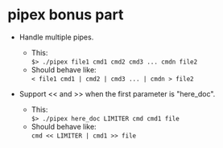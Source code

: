 # pipex bonus part

- Handle multiple pipes.
  - This:<br>
  ```$> ./pipex file1 cmd1 cmd2 cmd3 ... cmdn file2```
  - Should behave like:<br>
  ```< file1 cmd1 | cmd2 | cmd3 ... | cmdn > file2```


- Support << and >> when the first parameter is "here_doc".
  - This:<br>
  ```$> ./pipex here_doc LIMITER cmd cmd1 file```
  - Should behave like:<br>
  ```cmd << LIMITER | cmd1 >> file```
